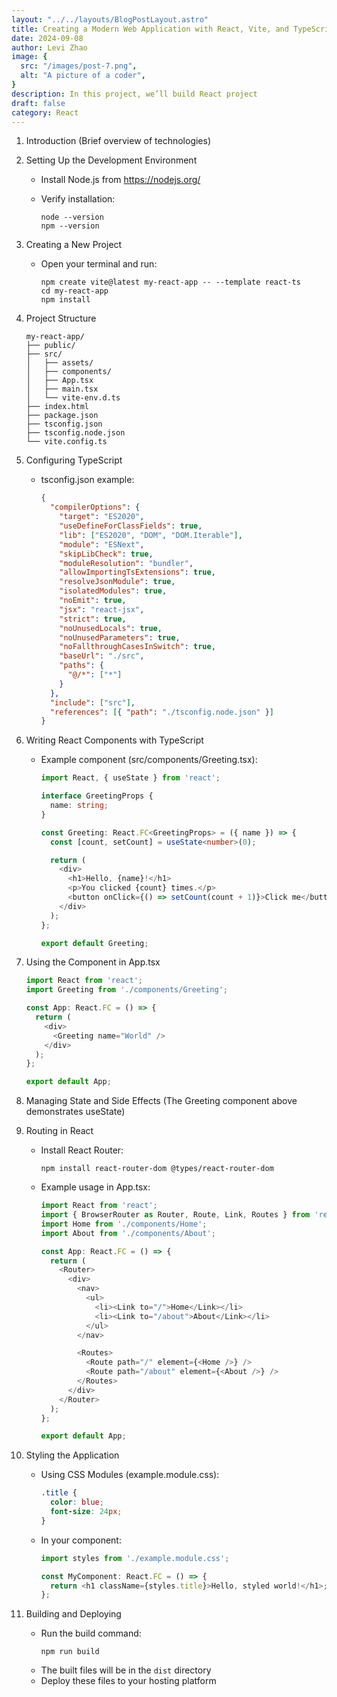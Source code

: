 ```yaml
---
layout: "../../layouts/BlogPostLayout.astro"
title: Creating a Modern Web Application with React, Vite, and TypeScript
date: 2024-09-08
author: Levi Zhao
image: {
  src: "/images/post-7.png",
  alt: "A picture of a coder",
}
description: In this project, we’ll build React project
draft: false
category: React
---
```

1. Introduction
   (Brief overview of technologies)


2. Setting Up the Development Environment
   - Install Node.js from https://nodejs.org/
   - Verify installation:

     ```
     node --version
     npm --version
     ```

3. Creating a New Project
   - Open your terminal and run:
     ```
     npm create vite@latest my-react-app -- --template react-ts
     cd my-react-app
     npm install
     ```

4. Project Structure
   ```
   my-react-app/
   ├── public/
   ├── src/
   │   ├── assets/
   │   ├── components/
   │   ├── App.tsx
   │   ├── main.tsx
   │   └── vite-env.d.ts
   ├── index.html
   ├── package.json
   ├── tsconfig.json
   ├── tsconfig.node.json
   └── vite.config.ts
   ```

5. Configuring TypeScript
   - tsconfig.json example:
     ```json
     {
       "compilerOptions": {
         "target": "ES2020",
         "useDefineForClassFields": true,
         "lib": ["ES2020", "DOM", "DOM.Iterable"],
         "module": "ESNext",
         "skipLibCheck": true,
         "moduleResolution": "bundler",
         "allowImportingTsExtensions": true,
         "resolveJsonModule": true,
         "isolatedModules": true,
         "noEmit": true,
         "jsx": "react-jsx",
         "strict": true,
         "noUnusedLocals": true,
         "noUnusedParameters": true,
         "noFallthroughCasesInSwitch": true,
         "baseUrl": "./src",
         "paths": {
           "@/*": ["*"]
         }
       },
       "include": ["src"],
       "references": [{ "path": "./tsconfig.node.json" }]
     }
     ```

6. Writing React Components with TypeScript
   - Example component (src/components/Greeting.tsx):
     ```typescript
     import React, { useState } from 'react';

     interface GreetingProps {
       name: string;
     }

     const Greeting: React.FC<GreetingProps> = ({ name }) => {
       const [count, setCount] = useState<number>(0);

       return (
         <div>
           <h1>Hello, {name}!</h1>
           <p>You clicked {count} times.</p>
           <button onClick={() => setCount(count + 1)}>Click me</button>
         </div>
       );
     };

     export default Greeting;
     ```

7. Using the Component in App.tsx
   ```typescript
   import React from 'react';
   import Greeting from './components/Greeting';

   const App: React.FC = () => {
     return (
       <div>
         <Greeting name="World" />
       </div>
     );
   };

   export default App;
   ```

8. Managing State and Side Effects
   (The Greeting component above demonstrates useState)

9. Routing in React
   - Install React Router:
     ```
     npm install react-router-dom @types/react-router-dom
     ```
   - Example usage in App.tsx:
     ```typescript
     import React from 'react';
     import { BrowserRouter as Router, Route, Link, Routes } from 'react-router-dom';
     import Home from './components/Home';
     import About from './components/About';

     const App: React.FC = () => {
       return (
         <Router>
           <div>
             <nav>
               <ul>
                 <li><Link to="/">Home</Link></li>
                 <li><Link to="/about">About</Link></li>
               </ul>
             </nav>

             <Routes>
               <Route path="/" element={<Home />} />
               <Route path="/about" element={<About />} />
             </Routes>
           </div>
         </Router>
       );
     };

     export default App;
     ```

10. Styling the Application
    - Using CSS Modules (example.module.css):
      ```css
      .title {
        color: blue;
        font-size: 24px;
      }
      ```
    - In your component:
      ```typescript
      import styles from './example.module.css';

      const MyComponent: React.FC = () => {
        return <h1 className={styles.title}>Hello, styled world!</h1>;
      };
      ```

11. Building and Deploying
    - Run the build command:
      ```
      npm run build
      ```
    - The built files will be in the `dist` directory
    - Deploy these files to your hosting platform

